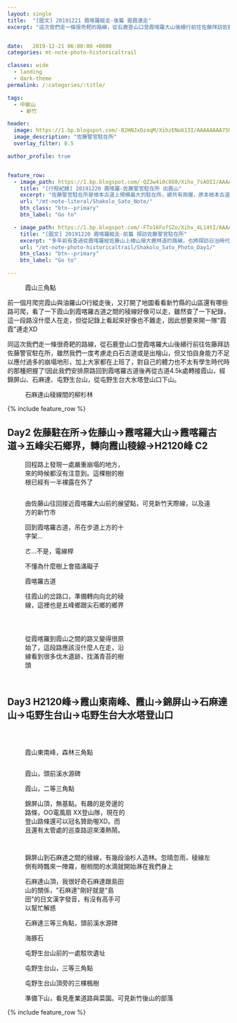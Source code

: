 ```yaml
---
layout: single
title:  "[圖文] 20191221 霞喀羅縱走-後篇 霞霞連走"
excerpt: "這次我們走一條很奇耙的路線，從石鹿登山口登霞喀羅大山後續行前往佐藤拜訪佐藤警官駐在所，並原路回到霞喀羅古道後再從古道4.5k處轉接霞山，經錦屏山、石麻達、屯野生台山，從屯野生台大水塔登山口下山。"


date:   2019-12-21 06:00:00 +0800
categories: mt-note-photo-historicaltrail

classes: wide
  - landing
  - dark-theme
permalink: /:categories/:title/

tags:
  - 中級山
    - 新竹

header:
  image: https://1.bp.blogspot.com/-B2HNJxDzaqM/XihzENo613I/AAAAAAAA75Q/WvyDCHvc5-c91wzTpr8ZQ12NaSKUyYvGACKgBGAsYHg/s1600/DSC_2074.JPG
  image_description: "佐藤警官駐在所"
  overlay_filter: 0.5

author_profile: true


feature_row:
  - image_path: https://1.bp.blogspot.com/-QZ3w4i0c8O8/Xihx_7sAOII/AAAAAAAA740/ZssZ7GF9Svgf9dxXLNq0UpiPjwK9RW3eQCKgBGAsYHg/s1600/DSC_2013.JPG
    title: "[行程紀錄] 20191220 霞喀羅-佐藤警官駐在所 出霞山"
    excerpt: "佐藤警官駐在所是根本古道上規模最大的駐在所，總共有兩層，原本根本古道上的大門下方還有早期的山葵園。佐藤駐在所遺址疑留下了大量的酒瓶、一部分的電線礙子、陶瓷彩繪碗盤等"
    url: "/mt-note-literal/Shakolo_Sato_Note/"
    btn_class: "btn--primary"
    btn_label: "Go to"

  - image_path: https://1.bp.blogspot.com/-FTo16FofSZo/Xihx_4L14tI/AAAAAAAA740/iMO8p0cUNKEDdojfLHtwHlFdejrhv4SmACKgBGAsYHg/s1600/DSC_2130.JPG
    title: "[圖文] 20191220 霞喀羅縱走-前篇 探訪佐藤警官駐在所"
    excerpt: "多年前有查過從霞喀羅經佐藤山上檜山接大鹿林道的路線，也將探訪日治時代在新竹山區最大的'佐藤駐在所'排入計畫內多年，如今終於實現了。身為新竹人，竟然沒爬過霞喀羅古道實在說不過去"
    url: "/mt-note-photo-historicaltrail/Shakolo_Sato_Photo_Day1/"
    btn_class: "btn--primary"
    btn_label: "Go to"

---
```


<figure style="width: 40%" class="align-right">
  <img src="https://1.bp.blogspot.com/-MCQMo_0tu00/Xiq5ZfTIbWI/AAAAAAAA8Cg/chvp-HJqgyY4lxr4GHtpLEO_T2VJp_mmwCKgBGAsYHg/s1600/DSC_2201.JPG" alt="">
  <figcaption>霞山三角點</figcaption>
</figure> 
前一個月爬完霞山與油羅山O行縱走後，又打開了地圖看看新竹縣的山區還有哪些路可爬，看了一下霞山到霞喀羅古道之間的稜線好像可以走，雖然查了一下紀錄，這一段路沒什麼人在走，但從記錄上看起來好像也不難走，因此想要來開一隊"霞霞"連走XD 

同這次我們走一條很奇耙的路線，從石鹿登山口登霞喀羅大山後續行前往佐藤拜訪佐藤警官駐在所，雖然我們一度考慮走白石古道或是出檜山，但又怕自身能力不足以應付過多的崩塌地形，加上大家都在上班了，對自己的體力也不太有學生時代時的那種把握了!因此我們安排原路回到霞喀羅古道後再從古道4.5k處轉接霞山，經錦屏山、石麻達、屯野生台山，從屯野生台大水塔登山口下山。  

<figure class="align-center">
  <img src="https://1.bp.blogspot.com/-PSLBWUE6H-8/Xiq5ZQXw7cI/AAAAAAAA8Cg/xK7QUGIE34IcoiT1xW7_PNlAI0RmjNxXgCKgBGAsYHg/s1600/DSC_2238.JPG" alt="">
  <figcaption>石麻達山稜線間的柳杉林</figcaption>
</figure> 
  
{% include feature_row %}

## Day2 佐藤駐在所->佐藤山->霞喀羅大山->霞喀羅古道->五峰尖石鄉界，轉向霞山稜線->H2120峰 C2

<figure style="width: 45%" class="align-left">
  <img src="https://1.bp.blogspot.com/-VoF-QOq26Yc/XiqkfJfND2I/AAAAAAAA7-U/zcPA_wamIKEgGrCZvTHwHZqCF2coSbKrQCKgBGAsYHg/s1600/DSC_2138.JPG" alt="">
  <figcaption> 回程路上發現一處嚴重崩塌的地方，來的時候都沒有注意到。這棵樹的樹根已經有一半裸露在外了 </figcaption>
</figure> 

<figure style="width: 45%" class="align-right">
  <img src="https://1.bp.blogspot.com/-SjuGxVzWa8k/XiqkfP33b2I/AAAAAAAA7-U/stR0OiOLS3kjqyLVJoImK6AG5hXBgQT5wCKgBGAsYHg/s1600/DSC_2140.JPG" alt="">
  <figcaption> </figcaption>
</figure> 

<figure class="align-center">
  <img src="https://1.bp.blogspot.com/-gPgQVWu8x_U/XiqkfLSJKeI/AAAAAAAA7-U/0GeqOr7W3F8UJxmCCa8eyTR11a9GwyPSACKgBGAsYHg/s1600/DSC_2146.JPG" alt="">
  <figcaption> 由佐藤山往回接近霞喀羅大山前的展望點，可見新竹天際線，以及遠方的新竹市 </figcaption>
</figure>


<figure style="width: 45%" class="align-left">
  <img src="https://1.bp.blogspot.com/-YNSw7tJDhdo/XiqmBfizOtI/AAAAAAAA7-4/yyYXFM_KNUAZ_NG571ZLCrnFC5p46PeCACKgBGAsYHg/s1600/DSC_2148.JPG" alt="">
  <figcaption> 回到霞喀羅古道，吊在步道上方的十字架... </figcaption>
</figure> 

<figure style="width: 45%" class="align-right">
  <img src="https://1.bp.blogspot.com/-2_sR2J2kxrc/XiqmBecuJwI/AAAAAAAA7-4/w3fwzg7-1PUwdRHR8q2h4Ldtk5DPrR1bgCKgBGAsYHg/s1600/DSC_2149.JPG" alt="">
  <figcaption> ㄜ...不是，電線桿 </figcaption>
</figure> 

<figure style="width: 45%" class="align-left">
  <img src="https://1.bp.blogspot.com/-KELugsvZ5y4/XiqmBWQQd-I/AAAAAAAA7-4/HrkN08TglJ8lidl3t7LmjQIy6wBEqZGpgCKgBGAsYHg/s1600/DSC_2150.JPG" alt="">
  <figcaption> 不懂為什麼樹上會插滿礙子 </figcaption>
</figure> 

<figure style="width: 45%" class="align-right">
  <img src="https://1.bp.blogspot.com/-9peMwdiqx8c/XiqmBauplnI/AAAAAAAA7-4/31DCDs-Z0O4uskHSm21-YRnU2-x33u28ACKgBGAsYHg/s1600/DSC_2156.JPG" alt="">
  <figcaption> 霞喀羅古道 </figcaption>
</figure> 



<figure style="width: 45%" class="align-left">
  <img src="https://1.bp.blogspot.com/-shFgBvNqrbw/Xiqn1fin1tI/AAAAAAAA7_c/OxrMrpGZUMAKq8UWq2u561LSIeNQstYfQCKgBGAsYHg/s1600/DSC_2165.JPG" alt="">
  <figcaption> 往霞山的岔路口，準備轉向向北的稜線，這裡也是五峰鄉跟尖石鄉的鄉界 </figcaption>
</figure> 

<figure style="width: 45%" class="align-right">
  <img src="https://1.bp.blogspot.com/-N08ipcdchVk/Xiqn1TBfFFI/AAAAAAAA7_c/tSdnj7zNFmwRnTy8c462MdyqxwDS1xbqQCKgBGAsYHg/s1600/DSC_2163.JPG" alt="">
  <figcaption> </figcaption>
</figure> 

<figure style="width: 45%" class="align-right">
  <img src="https://1.bp.blogspot.com/-fKR1AgwUJzw/Xiqn1Xff5uI/AAAAAAAA7_c/Lep1KSyz_qEZwzyzXAxlM-BEeOsde6b-wCKgBGAsYHg/s1600/DSC_2164.JPG" alt="">
  <figcaption>  </figcaption>
</figure> 



<figure style="width: 45%" class="align-left">
  <img src="https://1.bp.blogspot.com/-R1prD6p6aqU/XiqqaWtpCEI/AAAAAAAA8AU/EJ2ILQdjkvskUtd25YQeIMDFDIvxJJxmwCKgBGAsYHg/s1600/DSC_2173.JPG" alt="">
  <figcaption> </figcaption>
</figure> 

<figure style="width: 45%" class="align-right">
  <img src="https://1.bp.blogspot.com/-9NLanjrZBsw/XiqqaVWUoEI/AAAAAAAA8AU/KPuFbwuRqMglk9xR2Qlz9w2gBv-3mZY4gCKgBGAsYHg/s1600/DSC_2169.JPG" alt="">
  <figcaption>從霞喀羅到霞山之間的路又變得很原始了，這段路應該沒什麼人在走，沿線看到很多伐木遺跡，找滿青苔的樹頭 </figcaption>
</figure> 

<figure style="width: 45%" class="align-left">
  <img src="https://1.bp.blogspot.com/-E8bUX8rb0Nc/XiqqaQrmBYI/AAAAAAAA8AU/IRl5B9C_y0M1-oPSxuI56-foSXB9lqUNACKgBGAsYHg/s1600/DSC_2174.JPG" alt="">
  <figcaption>  </figcaption>
</figure> 

<figure class="align-center">
  <img src="https://1.bp.blogspot.com/-J_wHMJQi-M8/XiqqacSj2eI/AAAAAAAA8AU/lfe8OcWJFpU05YNJAXrll_ie7OLqooB8QCKgBGAsYHg/s1600/DSC_2184.JPG" alt="">
  <figcaption>  </figcaption>
</figure> 
  


## Day3 H2120峰->霞山東南峰、霞山->錦屏山->石麻達山->屯野生台山->屯野生台大水塔登山口

<figure style="width: 45%" class="align-left">
  <img src="https://1.bp.blogspot.com/-_5M2reNun2o/XiqvzkmGm-I/AAAAAAAA8CU/-pXjtkl7L6Ejn_HKc2sGjLEPH6CBz1kHACKgBGAsYHg/s1600/DSC_2188.JPG" alt="">
  <figcaption> </figcaption>
</figure> 

<figure style="width: 45%" class="align-right">
  <img src="https://1.bp.blogspot.com/-HR7Chq0Q5vw/XiqvzujYkhI/AAAAAAAA8CU/VtNbOtyNIEko5ub3_eeV4STbA3Op3pK7ACKgBGAsYHg/s1600/DSC_2189.JPG" alt="">
  <figcaption> </figcaption>
</figure> 

<figure style="width: 45%" class="align-right">
  <img src="https://1.bp.blogspot.com/-3Q87jMbYNlQ/XiqvziFHduI/AAAAAAAA8CU/lgYf1gxy13gW1mnDjgfk-yViZkxDYkkyACKgBGAsYHg/s1600/DSC_2192.JPG" alt="">
  <figcaption>  </figcaption>
</figure> 


<figure style="width: 45%" class="align-left">
  <img src="https://1.bp.blogspot.com/-LchuGb5BhF4/Xiq5ZQw137I/AAAAAAAA8Cg/N1ihkDAqgRcxaxs7G3cqFK7imSlNi_CwwCKgBGAsYHg/s1600/DSC_2196.JPG" alt="">
  <figcaption> 霞山東南峰，森林三角點 </figcaption>
</figure> 

<figure style="width: 45%" class="align-right">
  <img src="https://1.bp.blogspot.com/-N4RahOl2n1o/Xiq5ZeKDxBI/AAAAAAAA8Cg/DkGhTlh_0DQ5q3bhfVpf8HaoMLP2w0ihwCKgBGAsYHg/s1600/DSC_2224.JPG" alt="">
  <figcaption> </figcaption>
</figure> 

<figure style="width: 45%" class="align-left">
  <img src="https://1.bp.blogspot.com/-MCQMo_0tu00/Xiq5ZfTIbWI/AAAAAAAA8Cg/chvp-HJqgyY4lxr4GHtpLEO_T2VJp_mmwCKgBGAsYHg/s1600/DSC_2201.JPG" alt="">
  <figcaption> 霞山，頭前溪水源碑 </figcaption>
</figure> 

<figure class="align-center">
  <img src="https://1.bp.blogspot.com/-lbiwzk9ALH4/Xiq5Zay8r4I/AAAAAAAA8Cg/LSmC69E-t2g8yEItl8t-baUCpcvan1uSQCKgBGAsYHg/s1600/DSC_2216.JPG" alt="">
  <figcaption> 霞山，二等三角點 </figcaption>
</figure> 



<figure style="width: 45%" class="align-left">
  <img src="https://1.bp.blogspot.com/-6YriCVMBnhc/Xiq5ZU2ArgI/AAAAAAAA8Cg/FPnwwEfsZCMIBolLljjMEMZl_iG3lZDIACKgBGAsYHg/s1600/DSC_2227.JPG" alt="">
  <figcaption> 錦屏山頂，無基點。有趣的是旁邊的路條，OO電風扇 XX登山隊，現在的登山路條還可以冠名贊助喔XD。而且還有太管處的巡查路迢來湊熱鬧。 </figcaption>
</figure> 

<figure style="width: 45%" class="align-right">
  <img src="https://1.bp.blogspot.com/-1IOnB_LTBGg/Xiq5ZUQN60I/AAAAAAAA8Cg/lOc2AaTnxhYeqD5WSfCivOpxB3Igtc6jQCKgBGAsYHg/s1600/DSC_2230.JPG" alt="">
  <figcaption> </figcaption>
</figure> 

<figure style="width: 45%" class="align-right">
  <img src="https://1.bp.blogspot.com/-vrp05QDA8uA/Xiq5ZWWrGqI/AAAAAAAA8Cg/pU2qDrWcTXs_VoczyosbpxM9eUsuHjtswCKgBGAsYHg/s1600/DSC_2237.JPG" alt="">
  <figcaption>  </figcaption>
</figure> 

<figure class="align-center">
  <img src="https://1.bp.blogspot.com/-PSLBWUE6H-8/Xiq5ZQXw7cI/AAAAAAAA8Cg/xK7QUGIE34IcoiT1xW7_PNlAI0RmjNxXgCKgBGAsYHg/s1600/DSC_2238.JPG" alt="">
  <figcaption> 錦屏山到石麻達之間的稜線，有幾段油杉人造林。忽晴忽雨，稜線左側有時飄來一陣霧，樹梢間的水滴就開始淋在我們身上 </figcaption>
</figure> 


<figure style="width: 45%" class="align-left">
  <img src="https://1.bp.blogspot.com/-ozzGUt2oY1U/Xiq5ZQ95cHI/AAAAAAAA8Cg/xDvvpra8JmAaeB5qVn1FwB0GlRxUmeZRgCKgBGAsYHg/s1600/DSC_2239.JPG" alt="">
  <figcaption> 石麻達山頂，我很好奇石麻達跟島田山的關係，"石麻達"剛好就是"島田"的日文漢字發音，有沒有高手可以幫忙解惑 </figcaption>
</figure> 

<figure style="width: 45%" class="align-right">
  <img src="https://1.bp.blogspot.com/-ddJoRVABnh8/Xiq5ZUokZnI/AAAAAAAA8Cg/6dboF3UFZL8HI4UZoZyVQZ9mPvyvvlWugCKgBGAsYHg/s1600/DSC_2242.JPG" alt="">
  <figcaption> 石麻達三等三角點，頭前溪水源碑 </figcaption>
</figure> 

<figure class="align-center">
  <img src="https://1.bp.blogspot.com/-Yw6K0NKoKqE/Xiq5ZXZYHpI/AAAAAAAA8Cg/tlRZku-A0go7QdpwI54gaU3cnncdzwMdwCKgBGAsYHg/s1600/DSC_2253.JPG" alt="">
  <figcaption> 海豚石 </figcaption>
</figure> 



<figure style="width: 45%" class="align-left">
  <img src="https://1.bp.blogspot.com/-xPNfqly51c4/Xiq9QMkBp2I/AAAAAAAA8Cs/MxDP-hMVrvg5e2gbDxx8Qb9IRY1irufQwCKgBGAsYHg/s1600/DSC_2266.JPG" alt="">
  <figcaption> 屯野生台山前的一處駁坎遺址 </figcaption>
</figure> 

<figure style="width: 45%" class="align-right">
  <img src="https://1.bp.blogspot.com/-R5oLM2AdheU/Xiq9QHdwFII/AAAAAAAA8Cs/UfQx3h-nYOADBGZ3C1f4LeKj7P6sr-HLACKgBGAsYHg/s1600/DSC_2275.JPG" alt="">
  <figcaption> 屯野生台山，三等三角點 </figcaption>
</figure> 

<figure class="align-center">
  <img src="https://1.bp.blogspot.com/-H6MUnIoBEuM/Xiq9QOUKUTI/AAAAAAAA8Cs/y3ZQ81VbCjUSQIZ-HuAT4qg5_bXOvaL2QCKgBGAsYHg/s1600/DSC_2277.JPG" alt="">
  <figcaption> 屯野生台山頂旁的三棵楓樹 </figcaption>
</figure> 

<figure class="align-center">
  <img src="https://1.bp.blogspot.com/-x7XX-OcEQJg/Xiq94nqqyiI/AAAAAAAA8C0/YGcnGcbJhaMtc2zlq78n9bvVCGfKtWkBACKgBGAsYHg/s1600/DSC_2281.JPG" alt="">
  <figcaption> 準備下山，看見產業道路與菜園。可見新竹後山的部落 </figcaption>
</figure> 

{% include feature_row %}